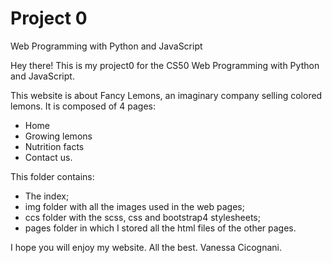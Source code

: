# Project 0

Web Programming with Python and JavaScript

Hey there!
This is my project0 for the CS50 Web Programming with Python and JavaScript.

This website is about Fancy Lemons, an imaginary company selling colored lemons. It is composed of 4 pages:
- Home
- Growing lemons
- Nutrition facts
- Contact us.

This folder contains:
- The index;
- img folder with all the images used in the web pages;
- ccs folder with the scss, css and bootstrap4 stylesheets;
- pages folder in which I stored all the html files of the other pages.

I hope you will enjoy my website.
All the best.
Vanessa Cicognani.